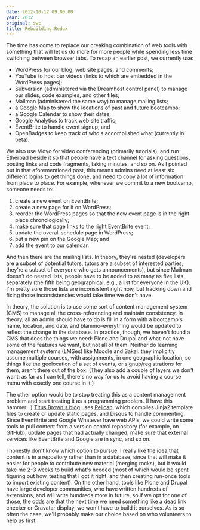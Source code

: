 ```yaml
---
date: 2012-10-12 09:00:00
year: 2012
original: swc
title: Rebuilding Redux
---
```

<p>The time has come to replace our creaking combination of web tools with something that will let us do more for more people while spending less time switching between browser tabs. To recap an earlier post, we currently use:</p>
<ul>
<li>WordPress for our blog, web site pages, and comments;</li>
<li>YouTube to host our videos (links to which are embedded in the WordPress pages);</li>
<li>Subversion (administered via the Dreamhost control panel) to manage our slides, code examples, and other files;</li>
<li>Mailman (administered the same way) to manage mailing lists;</li>
<li>a Google Map to show the locations of past and future bootcamps;</li>
<li>a Google Calendar to show their dates;</li>
<li>Google Analytics to track web site traffic;</li>
<li>EventBrite to handle event signup; and</li>
<li>OpenBadges to keep track of who's accomplished what (currently in beta).</li>
</ul>
<p>We also use Vidyo for video conferencing (primarily tutorials), and run Etherpad beside it so that people have a text channel for asking questions, posting links and code fragments, taking minutes, and so on. As I pointed out in that aforementioned post, this means admins need at least six different logins to get things done, and need to copy a lot of information from place to place. For example, whenever we commit to a new bootcamp, someone needs to:</p>
<ol>
<li>create a new event on EventBrite;</li>
<li>create a new page for it on WordPress;</li>
<li>reorder the WordPress pages so that the new event page is in the right place chronologically;</li>
<li>make sure that page links to the right EventBrite event;</li>
<li>update the overall schedule page in WordPress;</li>
<li>put a new pin on the Google Map; and</li>
<li>add the event to our calendar.</li>
</ol>
<p>And then there are the mailing lists. In theory, they're nested (developers are a subset of potential tutors, tutors are a subset of interested parties, they're a subset of everyone who gets announcements), but since Mailman doesn't do nested lists, people have to be added to as many as five lists separately (the fifth being geographical, e.g., a list for everyone in the UK). I'm pretty sure those lists are inconsistent right now, but tracking down and fixing those inconsistencies would take time we don't have.</p>
<p>In theory, the solution is to use some sort of content management system (CMS) to manage all the cross-referencing and maintain consistency. In theory, all an admin should have to do is fill in a form with a bootcamp's name, location, and date, and blammo–everything would be updated to reflect the change in the database. In practice, though, we haven't found a CMS that does the things we need: Plone and Drupal and what-not have some of the features we want, but not all of them. Neither do learning management systems (LMSes) like Moodle and Sakai: they implicitly assume multiple courses, with assignments, in one geographic location, so things like the geolocation of a set of events, or signup/registrations for them, aren't there out of the box. (They also add a couple of layers we don't want: as far as I can tell, there's no way for us to avoid having a course menu with exactly one course in it.)</p>
<p>The other option would be to stop treating this as a content management problem and start treating it as a programming problem. (I have this hammer…) <a href="http://ivory.idyll.org/blog/">Titus Brown's blog</a> uses <a href="http://docs.getpelican.com/en/3.0/index.html">Pelican</a>, which compiles Jinja2 template files to create or update static pages, and Disqus to handle commenting. Since EventBrite and Google Whatever have web APIs, we could write some tools to pull content from a version control repository (for example, on GitHub), update pages that had actually changed, make sure that external services like EventBrite and Google are in sync, and so on.</p>
<p>I honestly don't know which option to pursue. I really like the idea that content is in a repository rather than in a database, since that will make it easier for people to contribute new material (merging rocks), but it would take me 2-3 weeks to build what's needed (most of which would be spent figuring out how, testing that I got it right, and then creating run-once tools to import existing content). On the other hand, tools like Plone and Drupal have large developer communities, who have written hundreds of extensions, and will write hundreds more in future, so if we opt for one of those, the odds are that the next time we need something like a dead link checker or Gravatar display, we won't have to build it ourselves. As is so often the case, we'll probably make our choice based on who volunteers to help us first.</p>
